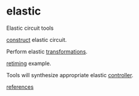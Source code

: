 # elastic

Elastic circuit tools

[construct](construct.md) elastic circuit.

Perform elastic [transformations](transformations.md).

[retiming](retiming.md) example.

Tools will synthesize appropriate elastic [controller](controller.md).

[references](references.md)
